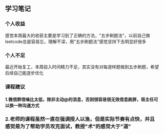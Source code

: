 ## 学习笔记

### 个人收益

感觉本周最大的收获主要是学习到了正确的方法，"五步刷题法"，以前自己做leetcode总是容易忘，理解不深，用"五步刷题法"感觉坚持下去明显好很多

### 个人不足

最近开始复工，本周投入时间精力不足，其实没有对每道样题做到五步刷题，希望后续自己能逐步优化

### 课程建议

#### 1.微信群信噪比太低，除非主动@的消息，否则很容易很无效信息刷屏，班主任可以换一种沟通方式
###  2.老师的课程虽然一直在强调授人以渔，但是实际节奏有点快，并且感觉是为了帮助学员攻克面试，教授"术"的感觉大于"道"
